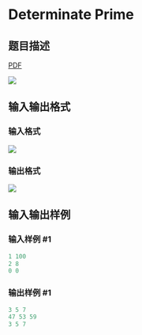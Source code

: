 # Determinate Prime

## 题目描述

[problemUrl]: https://uva.onlinejudge.org/index.php?option=com_onlinejudge&Itemid=8&category=18&page=show_problem&problem=1591

[PDF](https://uva.onlinejudge.org/external/106/p10650.pdf)

![](https://cdn.luogu.com.cn/upload/vjudge_pic/UVA10650/101d64b39a57e48d014892b48efa65e0a2179358.png)

## 输入输出格式

### 输入格式

![](https://cdn.luogu.com.cn/upload/vjudge_pic/UVA10650/4c96c70c8dd66917b33690b07f9c9f609b32e962.png)

### 输出格式

![](https://cdn.luogu.com.cn/upload/vjudge_pic/UVA10650/e3a1cf1da30af63c3b1d6d45c8c34b9eedbc9efc.png)

## 输入输出样例

### 输入样例 #1

```cpp
1 100
2 8
0 0
```


### 输出样例 #1

```cpp
3 5 7
47 53 59
3 5 7
```


